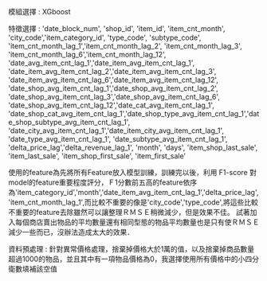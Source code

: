 模組選擇 : XGboost

特徵選擇 : 
    'date_block_num', 'shop_id', 'item_id', 'item_cnt_month', 'city_code','item_category_id', 'type_code', 'subtype_code', 'item_cnt_month_lag_1','item_cnt_month_lag_2', 'item_cnt_month_lag_3', 'item_cnt_month_lag_6','item_cnt_month_lag_12', 'date_avg_item_cnt_lag_1','date_item_avg_item_cnt_lag_1', 'date_item_avg_item_cnt_lag_2','date_item_avg_item_cnt_lag_3', 'date_item_avg_item_cnt_lag_6','date_item_avg_item_cnt_lag_12', 'date_shop_avg_item_cnt_lag_1','date_shop_avg_item_cnt_lag_2', 'date_shop_avg_item_cnt_lag_3','date_shop_avg_item_cnt_lag_6', 'date_shop_avg_item_cnt_lag_12','date_cat_avg_item_cnt_lag_1', 'date_shop_cat_avg_item_cnt_lag_1','date_shop_type_avg_item_cnt_lag_1','date_shop_subtype_avg_item_cnt_lag_1', 'date_city_avg_item_cnt_lag_1','date_item_city_avg_item_cnt_lag_1', 'date_type_avg_item_cnt_lag_1', 'date_subtype_avg_item_cnt_lag_1', 'delta_price_lag','delta_revenue_lag_1', 'month', 'days', 'item_shop_last_sale', 'item_last_sale', 'item_shop_first_sale', 'item_first_sale'
 
使用的feature為先將所有Feature放入模型訓練，訓練完以後，利用 F1-score 對model的feature重要程度評分，Ｆ1分數前五高的feature依序為'item_category_id','month','date_item_avg_item_cnt_lag_1','delta_price_lag','item_cnt_month_lag_1',而比較不重要的像是'city_code','type_code',將這些比較不重要的feature去除雖然可以讓整理ＲＭＳＥ稍微減少，但是效果不佳。
試著加入每個商店賣出物品的平均數量還有相同型態的物品平均數量也是只有使ＲＭＳＥ減少一些而已，沒辦法造成太大的效果．


資料預處理 : 針對異常價格處理，捨棄掉價格大於1萬的值，以及捨棄掉商品數量超過1000的物品，並且其中有一項物品價格為0，我選擇使用所有價格中的小四分衛數填補該空值

